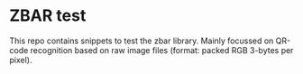 # ZBAR test

This repo contains snippets to test the zbar library.  Mainly focussed on QR-code recognition based
on raw image files (format: packed RGB 3-bytes per pixel).
